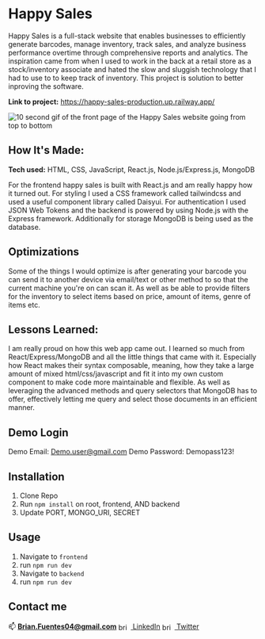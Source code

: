 # Happy Sales
Happy Sales is a full-stack website that enables businesses to efficiently generate barcodes, manage inventory, track sales, and analyze business performance overtime through comprehensive reports and analytics. The inspiration came from when I used to work in the back at a retail store as a stock/inventory associate and hated the slow and sluggish technology that I had to use to to keep track of inventory. This project is solution to better inproving the software.

**Link to project:** https://happy-sales-production.up.railway.app/

![10 second gif of the front page of the Happy Sales website going from top to bottom](https://github.com/brianf4/happy-sales/blob/main/Happy%20Sales-logo/landing-page.gif)

## How It's Made:

**Tech used:** HTML, CSS, JavaScript, React.js, Node.js/Express.js, MongoDB

For the frontend happy sales is built with React.js and am really happy how it turned out. For styling I used a CSS framework called tailwindcss and used a useful component library called Daisyui. For authentication I used JSON Web Tokens and the backend is powered by using Node.js with the Express framework. Additionally for storage MongoDB is being used as the database. 

## Optimizations
Some of the things I would optimize is after generating your barcode you can send it to another device via email/text or other method to so that the current machine you're on can scan it. As well as be able to provide filters for the inventory to select items based on price, amount of items, genre of items etc.


## Lessons Learned:

I am really proud on how this web app came out. I learned so much from React/Express/MongoDB and all the little things that came with it. Especially how React makes their syntax composable, meaning, how they take a large amount of mixed html/css/javascript and fit it into my own custom component to make code more maintainable and flexible. As well as leveraging the advanced methods and query selectors that MongoDB has to offer, effectively letting me query and select those documents in an efficient manner.

## Demo Login

Demo Email: Demo.user@gmail.com
Demo Password: Demopass123!

## Installation

1. Clone Repo
2. Run `npm install` on root, frontend, AND backend
3. Update PORT, MONGO_URI, SECRET

## Usage

1. Navigate to `frontend`
2. run `npm run dev`
3. Navigate to `backend`
4. run `npm run dev`

## Contact me
📫 **Brian.Fuentes04@gmail.com**
<a href="https://linkedin.com/in/brian fuentes" target="blank"><img align="center" src="https://raw.githubusercontent.com/rahuldkjain/github-profile-readme-generator/master/src/images/icons/Social/linked-in-alt.svg" alt="brian fuentes" height="15" width="25" /> LinkedIn</a>
<a href="https://twitter.com/brianfuentes124" target="blank"><img align="center" src="https://raw.githubusercontent.com/rahuldkjain/github-profile-readme-generator/master/src/images/icons/Social/twitter.svg" alt="brianfuentes124" height="15" width="25" /> Twitter</a>